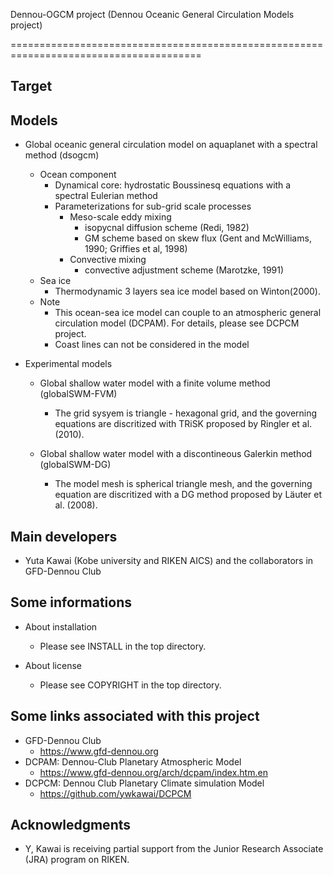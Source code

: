 Dennou-OGCM project (Dennou Oceanic General Circulation Models project)

=======================================================================================

Target
-----------------------------------------------------------------------------------------


Models
-----------------------------------------------------------------------------------------

* Global oceanic general circulation model on aquaplanet with a spectral method (dsogcm)
  - Ocean component
    - Dynamical core: hydrostatic Boussinesq equations with a spectral Eulerian method
    - Parameterizations for sub-grid scale processes
      - Meso-scale eddy mixing
        - isopycnal diffusion scheme (Redi, 1982) 
        - GM scheme based on skew flux (Gent and McWilliams, 1990; Griffies et al, 1998)
      - Convective mixing
        - convective adjustment scheme (Marotzke, 1991)
  - Sea ice
    - Thermodynamic 3 layers sea ice model based on Winton(2000).
  - Note
    - This ocean-sea ice model can couple to an atmospheric general circulation model (DCPAM).
      For details, please see DCPCM project.
    - Coast lines can not be considered in the model
    
* Experimental models
  - Global shallow water model with a finite volume method (globalSWM-FVM)
    - The grid sysyem is triangle - hexagonal grid, and the governing equations are
      discritized with TRiSK proposed by Ringler et al. (2010).

  - Global shallow water model with a discontineous Galerkin method (globalSWM-DG)
    - The model mesh is spherical triangle mesh, and the governing equation are
      discritized with a DG method proposed by Läuter et al. (2008).


Main developers
-----------------------------------------------------------------------------------------

  - Yuta Kawai (Kobe university and RIKEN AICS) and the collaborators in GFD-Dennou Club


Some informations
-----------------------------------------------------------------------------------------

- About installation
  - Please see INSTALL in the top directory.

- About license
  - Please see COPYRIGHT in the top directory.
  

Some links associated with this project
-----------------------------------------------------------------------------------------

- GFD-Dennou Club
  - https://www.gfd-dennou.org
- DCPAM: Dennou-Club Planetary Atmospheric Model
  - https://www.gfd-dennou.org/arch/dcpam/index.htm.en
- DCPCM: Dennou Club Planetary Climate simulation Model
  - https://github.com/ywkawai/DCPCM


Acknowledgments
-----------------------------------------------------------------------------------------

- Y, Kawai is receiving partial support from the Junior Research Associate (JRA) program on RIKEN. 
